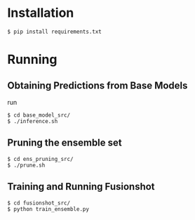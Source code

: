 # Installation
```
$ pip install requirements.txt
```
# Running

## Obtaining Predictions from Base Models
run
```
$ cd base_model_src/
$ ./inference.sh
```

## Pruning the ensemble set

```
$ cd ens_pruning_src/
$ ./prune.sh
```

## Training and Running Fusionshot

```
$ cd fusionshot_src/
$ python train_ensemble.py
```

